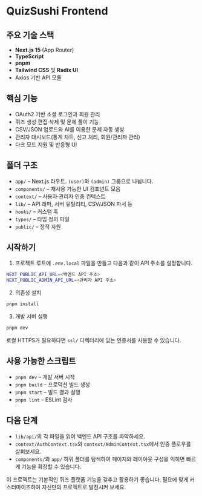 # QuizSushi Frontend


## 주요 기술 스택

- **Next.js 15** (App Router)
- **TypeScript**
- **pnpm**
- **Tailwind CSS** 및 **Radix UI**
- Axios 기반 API 모듈

## 핵심 기능

- OAuth2 기반 소셜 로그인과 회원 관리
- 퀴즈 생성·편집·삭제 및 문제 풀이 기능
- CSV/JSON 업로드와 AI를 이용한 문제 자동 생성
- 관리자 대시보드(통계 차트, 신고 처리, 회원/관리자 관리)
- 다크 모드 지원 및 반응형 UI

## 폴더 구조

- `app/` – Next.js 라우트. `(user)`와 `(admin)` 그룹으로 나뉩니다.
- `components/` – 재사용 가능한 UI 컴포넌트 모음
- `context/` – 사용자·관리자 인증 컨텍스트
- `lib/` – API 래퍼, 서버 유틸리티, CSV/JSON 파서 등
- `hooks/` – 커스텀 훅
- `types/` – 타입 정의 파일
- `public/` – 정적 자원

## 시작하기

1. 프로젝트 루트에 `.env.local` 파일을 만들고 다음과 같이 API 주소를 설정합니다.

```bash
NEXT_PUBLIC_API_URL=<백엔드 API 주소>
NEXT_PUBLIC_ADMIN_API_URL=<관리자 API 주소>
```

2. 의존성 설치

```bash
pnpm install
```

3. 개발 서버 실행

```bash
pnpm dev
```

로컬 HTTPS가 필요하다면 `ssl/` 디렉터리에 있는 인증서를 사용할 수 있습니다.

## 사용 가능한 스크립트

- `pnpm dev` – 개발 서버 시작
- `pnpm build` – 프로덕션 빌드 생성
- `pnpm start` – 빌드 결과 실행
- `pnpm lint` – ESLint 검사

## 다음 단계

- `lib/api/`의 각 파일을 읽어 백엔드 API 구조를 파악하세요.
- `context/AuthContext.tsx`와 `context/AdminContext.tsx`에서 인증 플로우를 살펴보세요.
- `components/`와 `app/` 하위 폴더를 탐색하여 페이지와 레이아웃 구성을 익히면 빠르게 기능을 확장할 수 있습니다.

이 프로젝트는 기본적인 퀴즈 플랫폼 기능을 갖추고 활용하기 좋습니다. 필요에 맞게 커스터마이즈하여 자신만의 프로젝트로 발전시켜 보세요.
